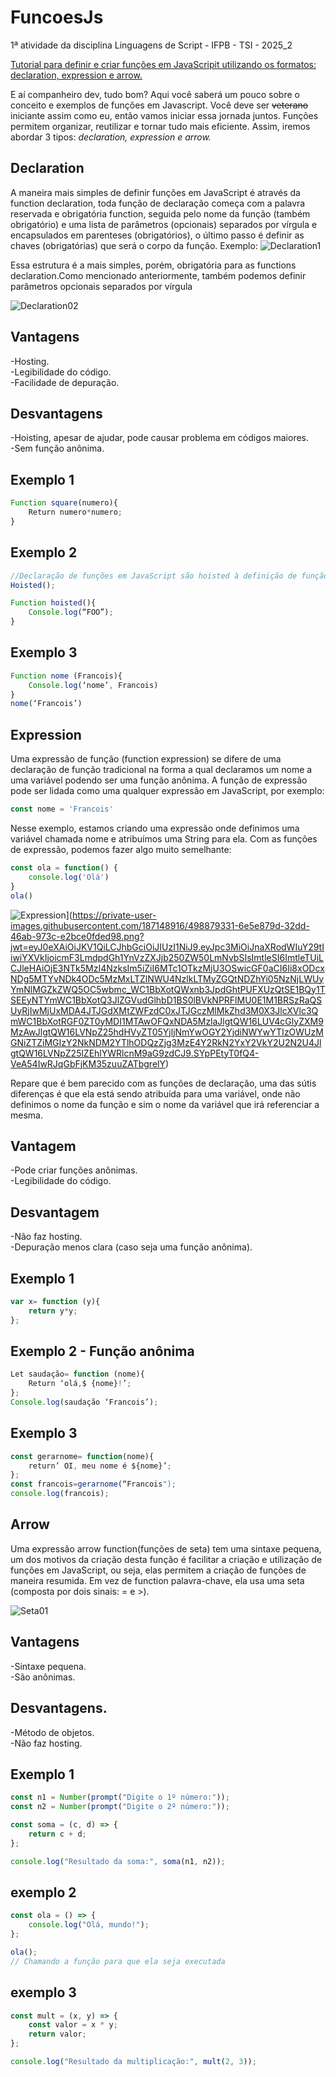 # FuncoesJs
1ª atividade da disciplina Linguagens de Script - IFPB - TSI - 2025_2

<ins>Tutorial para definir e criar funções em JavaScripit utilizando os formatos: declaration, expression e arrow.</ins>

E aí companheiro dev, tudo bom? Aqui você saberá um pouco sobre o conceito e exemplos de funções em Javascript. Você deve ser ~~veterano~~ iniciante assim como eu, então vamos iniciar essa jornada juntos. Funções permitem organizar, reutilizar e tornar tudo mais eficiente. Assim, iremos abordar 3 tipos: *declaration, expression e arrow.*

## Declaration

A maneira mais simples de definir funções em JavaScript é através da function declaration, toda função de declaração começa com a palavra reservada e obrigatória function, seguida pelo nome da função (também obrigatório) e uma lista de parâmetros (opcionais) separados por vírgula e encapsulados em parenteses (obrigatórios), o último passo é definir as chaves (obrigatórias) que será o corpo da função.
Exemplo:
  ![Declaration1](https://private-user-images.githubusercontent.com/187148916/498878651-583354f9-13f1-4fe8-bbbe-e105bb2c8980.png?jwt=eyJ0eXAiOiJKV1QiLCJhbGciOiJIUzI1NiJ9.eyJpc3MiOiJnaXRodWIuY29tIiwiYXVkIjoicmF3LmdpdGh1YnVzZXJjb250ZW50LmNvbSIsImtleSI6ImtleTUiLCJleHAiOjE3NTk5MzI0OTgsIm5iZiI6MTc1OTkzMjE5OCwicGF0aCI6Ii8xODcxNDg5MTYvNDk4ODc4NjUxLTU4MzM1NGY5LTEzZjEtNGZlOC1iYmJlLWUxMDViYjJjODk4MC5wbmc_WC1BbXotQWxnb3JpdGhtPUFXUzQtSE1BQy1TSEEyNTYmWC1BbXotQ3JlZGVudGlhbD1BS0lBVkNPRFlMU0E1M1BRSzRaQSUyRjIwMjUxMDA4JTJGdXMtZWFzdC0xJTJGczMlMkZhd3M0X3JlcXVlc3QmWC1BbXotRGF0ZT0yMDI1MTAwOFQxNDAzMThaJlgtQW16LUV4cGlyZXM9MzAwJlgtQW16LVNpZ25hdHVyZT00ZTg5NTkyNTg3ZTFjYjEzZjRlYTZkZTMyNDlmODRhNThkYTkyNzhiNzIyODZkZWFhYjViNmE2MDE3NjEwNzhiJlgtQW16LVNpZ25lZEhlYWRlcnM9aG9zdCJ9.HzBC_5ZjWKi9hexZB23FdTasircFWSfT-htBSZ6MY1Q)

Essa estrutura é a mais simples, porém, obrigatória para as functions declaration.Como mencionado anteriormente, também podemos definir parâmetros opcionais separados por vírgula

![Declaration02](https://private-user-images.githubusercontent.com/187148916/498879004-013d6145-7f95-47c4-8ed3-e46b04ed5efa.png?jwt=eyJ0eXAiOiJKV1QiLCJhbGciOiJIUzI1NiJ9.eyJpc3MiOiJnaXRodWIuY29tIiwiYXVkIjoicmF3LmdpdGh1YnVzZXJjb250ZW50LmNvbSIsImtleSI6ImtleTUiLCJleHAiOjE3NTk5MzI0MDIsIm5iZiI6MTc1OTkzMjEwMiwicGF0aCI6Ii8xODcxNDg5MTYvNDk4ODc5MDA0LTAxM2Q2MTQ1LTdmOTUtNDdjNC04ZWQzLWU0NmIwNGVkNWVmYS5wbmc_WC1BbXotQWxnb3JpdGhtPUFXUzQtSE1BQy1TSEEyNTYmWC1BbXotQ3JlZGVudGlhbD1BS0lBVkNPRFlMU0E1M1BRSzRaQSUyRjIwMjUxMDA4JTJGdXMtZWFzdC0xJTJGczMlMkZhd3M0X3JlcXVlc3QmWC1BbXotRGF0ZT0yMDI1MTAwOFQxNDAxNDJaJlgtQW16LUV4cGlyZXM9MzAwJlgtQW16LVNpZ25hdHVyZT04MDc2MmY4NDEwNDcyMzQ3OTU2YTQzYmExYjM3ZTEyMTM0N2NmOGEwODNmNzVkYTAyZTliOTQyNGZhZGFiMDc2JlgtQW16LVNpZ25lZEhlYWRlcnM9aG9zdCJ9.RwXyFpNHp2YlrRt42VYlCFE3AYSeEIWfHkpHhXRtQmg)

## Vantagens
-Hosting.  
-Legibilidade do código.  
-Facilidade de depuração.  

## **Desvantagens**
-Hoisting, apesar de ajudar, pode causar problema em códigos maiores.  
-Sem função anônima.  

## **Exemplo 1**  
```javascript
Function square(numero){  
	Return numero*numero;
}  
```

## **Exemplo 2**  
```javascript
//Declaração de funções em JavaScript são hoisted à definição de função. Pode usar uma função antes de tê-la declarada
Hoisted();  

Function hoisted(){  
	Console.log(“FOO”);  
}  
```
## **Exemplo 3**  
```javascript
Function nome (Francois){  
	Console.log(‘nome’, Francois)  
}  
nome(‘Francois’)  
```
## Expression  
Uma expressão  de função (function expression) se difere de uma declaração de função tradicional na forma a qual 
declaramos um nome a uma variável podendo ser uma função anônima. A função de expressão pode ser lidada como uma qualquer expressão em JavaScript, por exemplo:  
```javascript
const nome = 'Francois'  
```
Nesse exemplo, estamos criando uma expressão onde definimos uma variável chamada nome e atribuímos uma String para ela.
Com as funções de expressão, podemos fazer algo muito semelhante:  
```javascript
const ola = function() {  
    console.log('Olá')  
}  
ola()  
```
![Expression]([https://github.com/user-attachments/assets/2241078f-2c7d-497f-acdf-8f0e5bd1b8d5)](https://private-user-images.githubusercontent.com/187148916/498879331-6e5e879d-32dd-46ab-973c-e2bce0fded98.png?jwt=eyJ0eXAiOiJKV1QiLCJhbGciOiJIUzI1NiJ9.eyJpc3MiOiJnaXRodWIuY29tIiwiYXVkIjoicmF3LmdpdGh1YnVzZXJjb250ZW50LmNvbSIsImtleSI6ImtleTUiLCJleHAiOjE3NTk5MzI4NzksIm5iZiI6MTc1OTkzMjU3OSwicGF0aCI6Ii8xODcxNDg5MTYvNDk4ODc5MzMxLTZlNWU4NzlkLTMyZGQtNDZhYi05NzNjLWUyYmNlMGZkZWQ5OC5wbmc_WC1BbXotQWxnb3JpdGhtPUFXUzQtSE1BQy1TSEEyNTYmWC1BbXotQ3JlZGVudGlhbD1BS0lBVkNPRFlMU0E1M1BRSzRaQSUyRjIwMjUxMDA4JTJGdXMtZWFzdC0xJTJGczMlMkZhd3M0X3JlcXVlc3QmWC1BbXotRGF0ZT0yMDI1MTAwOFQxNDA5MzlaJlgtQW16LUV4cGlyZXM9MzAwJlgtQW16LVNpZ25hdHVyZT05YjljNmYwOGY2YjdiNWYwYTIzOWUzMGNiZTZiMGIzY2NkNDM2YTlhODQzZjg3MzE4Y2RkN2YxY2VkY2U2N2U4JlgtQW16LVNpZ25lZEhlYWRlcnM9aG9zdCJ9.SYpPEtyT0fQ4-VeA54IwRJqGbFjKM35zuuZATbgrelY)


Repare que é bem parecido com as funções de declaração, uma das sútis diferenças é que ela está sendo atribuída para uma variável, 
onde não definimos o nome da função e sim o nome da variável que irá referenciar a mesma.
 

## **Vantagem**  
-Pode criar funções anônimas.   
-Legibilidade do código.  



## **Desvantagem**  
-Não faz hosting.  
-Depuração menos clara (caso seja uma função anônima).  

## **Exemplo 1**  
```javascript
var x= function (y){  
	return y*y;  
};  
```
## **Exemplo 2** - Função anônima
```javascript 
Let saudação= function (nome){  
	Return ‘olá,$ {nome}!’;  
};
Console.log(saudação ‘Francois’);  
```
## **Exemplo 3**  
```javascript
const gerarnome= function(nome){  
	return’ OI, meu nome é ${nome}’;  
};  
const francois=gerarnome(“Francois");  
console.log(francois);  
```
## Arrow  
Uma expressão arrow function(funções de seta) tem uma sintaxe pequena, um dos motivos da 
criação desta função é facilitar a criação e utilização de funções em JavaScript, ou seja, elas permitem a criação de funções de maneira resumida. 
Em vez de function palavra-chave, ela usa uma seta (composta por dois sinais: = e >).


![Seta01](https://github.com/user-attachments/assets/585c33f0-865b-46b4-b531-812e01d74e13)

## Vantagens  
-Sintaxe pequena.  
-São anônimas.  


## Desvantagens.  
-Método de objetos.  
-Não faz hosting.  

## Exemplo 1 
```javascript
const n1 = Number(prompt("Digite o 1º número:"));
const n2 = Number(prompt("Digite o 2º número:"));

const soma = (c, d) => {
    return c + d;
};

console.log("Resultado da soma:", soma(n1, n2));
```
## exemplo 2
```javascript
const ola = () => {
    console.log("Olá, mundo!");
};

ola(); 
// Chamando a função para que ela seja executada
```
## exemplo 3
```javascript
const mult = (x, y) => {
    const valor = x * y;
    return valor;
};

console.log("Resultado da multiplicação:", mult(2, 3));
```






